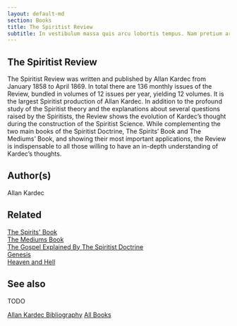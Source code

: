 ```yaml
---
layout: default-md
section: Books
title: The Spiritist Review
subtitle: In vestibulum massa quis arcu lobortis tempus. Nam pretium arcu in odio vulputate luctus.
---
```


## The Spiritist Review

The Spiritist Review was written and published by Allan Kardec from January 1858 to April 1869. In total there are 136 monthly issues of the Review, bundled in volumes of 12 issues per year, yielding 12 volumes. It is the largest Spiritist production of Allan Kardec. In addition to the profound study of the Spiritist theory and the explanations about several questions raised by the Spiritists, the Review shows the evolution of Kardec’s thought during the construction of the Spiritist Science. While complementing the two main books of the Spiritist Doctrine, The Spirits’ Book and The Mediums’ Book, and showing their most important applications, the Review is indispensable to all those willing to have an in-depth understanding of Kardec’s thoughts.

## Author(s)
Allan Kardec

## Related
[The Spirits' Book](spirits-book)  
[The Mediums Book](mediums-book)  
[The Gospel Explained By The Spiritist Doctrine](gospel-according-spiritism)  
[Genesis](genesis)  
[Heaven and Hell](heaven-and-hell)  

## See also
TODO


<a href="/books/allan-kardec" class="button">Allan Kardec Bibliography</a>
<a href="/books" class="button">All Books</a>

